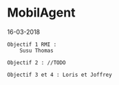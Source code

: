 # MobilAgent

16-03-2018
	
	Objectif 1 RMI : 
		Susu Thomas
		
	Objectif 2 : //TODO
	
	Objectif 3 et 4 : Loris et Joffrey 
	
